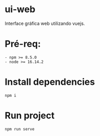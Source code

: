 # ui-web

Interface gráfica web utilizando vuejs.

# Pré-req:
    - npm >= 8.5.0
    - node >= 16.14.2

# Install dependencies

```
npm i
```

# Run project

```
npm run serve
```
